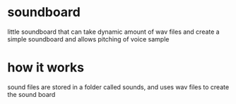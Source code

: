 # soundboard
little soundboard that can take dynamic amount of wav files and create a simple soundboard and allows pitching of voice sample


# how it works
sound files are stored in a folder called sounds, and uses wav files to create the sound board
